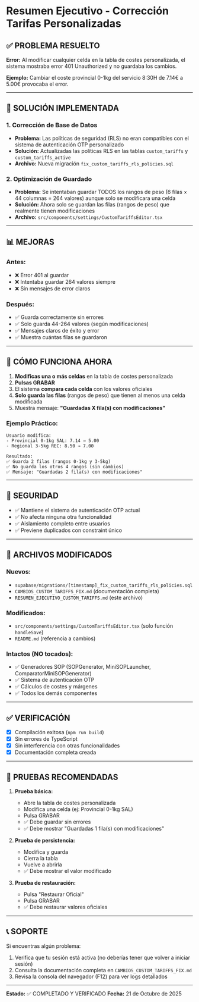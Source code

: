 # Resumen Ejecutivo - Corrección Tarifas Personalizadas

## ✅ PROBLEMA RESUELTO

**Error:** Al modificar cualquier celda en la tabla de costes personalizada, el sistema mostraba error 401 Unauthorized y no guardaba los cambios.

**Ejemplo:** Cambiar el coste provincial 0-1kg del servicio 8:30H de 7.14€ a 5.00€ provocaba el error.

---

## 🔧 SOLUCIÓN IMPLEMENTADA

### 1. Corrección de Base de Datos
- **Problema:** Las políticas de seguridad (RLS) no eran compatibles con el sistema de autenticación OTP personalizado
- **Solución:** Actualizadas las políticas RLS en las tablas `custom_tariffs` y `custom_tariffs_active`
- **Archivo:** Nueva migración `fix_custom_tariffs_rls_policies.sql`

### 2. Optimización de Guardado
- **Problema:** Se intentaban guardar TODOS los rangos de peso (6 filas × 44 columnas = 264 valores) aunque solo se modificara una celda
- **Solución:** Ahora solo se guardan las filas (rangos de peso) que realmente tienen modificaciones
- **Archivo:** `src/components/settings/CustomTariffsEditor.tsx`

---

## 📊 MEJORAS

### Antes:
- ❌ Error 401 al guardar
- ❌ Intentaba guardar 264 valores siempre
- ❌ Sin mensajes de error claros

### Después:
- ✅ Guarda correctamente sin errores
- ✅ Solo guarda 44-264 valores (según modificaciones)
- ✅ Mensajes claros de éxito y error
- ✅ Muestra cuántas filas se guardaron

---

## 🎯 CÓMO FUNCIONA AHORA

1. **Modificas una o más celdas** en la tabla de costes personalizada
2. **Pulsas GRABAR**
3. El sistema **compara cada celda** con los valores oficiales
4. **Solo guarda las filas** (rangos de peso) que tienen al menos una celda modificada
5. Muestra mensaje: **"Guardadas X fila(s) con modificaciones"**

### Ejemplo Práctico:
```
Usuario modifica:
- Provincial 0-1kg SAL: 7.14 → 5.00
- Regional 3-5kg REC: 8.50 → 7.00

Resultado:
✅ Guarda 2 filas (rangos 0-1kg y 3-5kg)
✅ No guarda los otros 4 rangos (sin cambios)
✅ Mensaje: "Guardadas 2 fila(s) con modificaciones"
```

---

## 🔐 SEGURIDAD

- ✅ Mantiene el sistema de autenticación OTP actual
- ✅ No afecta ninguna otra funcionalidad
- ✅ Aislamiento completo entre usuarios
- ✅ Previene duplicados con constraint único

---

## 📁 ARCHIVOS MODIFICADOS

### Nuevos:
- `supabase/migrations/[timestamp]_fix_custom_tariffs_rls_policies.sql`
- `CAMBIOS_CUSTOM_TARIFFS_FIX.md` (documentación completa)
- `RESUMEN_EJECUTIVO_CUSTOM_TARIFFS.md` (este archivo)

### Modificados:
- `src/components/settings/CustomTariffsEditor.tsx` (solo función `handleSave`)
- `README.md` (referencia a cambios)

### Intactos (NO tocados):
- ✅ Generadores SOP (SOPGenerator, MiniSOPLauncher, ComparatorMiniSOPGenerator)
- ✅ Sistema de autenticación OTP
- ✅ Cálculos de costes y márgenes
- ✅ Todos los demás componentes

---

## ✅ VERIFICACIÓN

- [x] Compilación exitosa (`npm run build`)
- [x] Sin errores de TypeScript
- [x] Sin interferencia con otras funcionalidades
- [x] Documentación completa creada

---

## 🧪 PRUEBAS RECOMENDADAS

1. **Prueba básica:**
   - Abre la tabla de costes personalizada
   - Modifica una celda (ej: Provincial 0-1kg SAL)
   - Pulsa GRABAR
   - ✅ Debe guardar sin errores
   - ✅ Debe mostrar "Guardadas 1 fila(s) con modificaciones"

2. **Prueba de persistencia:**
   - Modifica y guarda
   - Cierra la tabla
   - Vuelve a abrirla
   - ✅ Debe mostrar el valor modificado

3. **Prueba de restauración:**
   - Pulsa "Restaurar Oficial"
   - Pulsa GRABAR
   - ✅ Debe restaurar valores oficiales

---

## 📞 SOPORTE

Si encuentras algún problema:
1. Verifica que tu sesión está activa (no deberías tener que volver a iniciar sesión)
2. Consulta la documentación completa en `CAMBIOS_CUSTOM_TARIFFS_FIX.md`
3. Revisa la consola del navegador (F12) para ver logs detallados

---

**Estado:** ✅ COMPLETADO Y VERIFICADO
**Fecha:** 21 de Octubre de 2025
